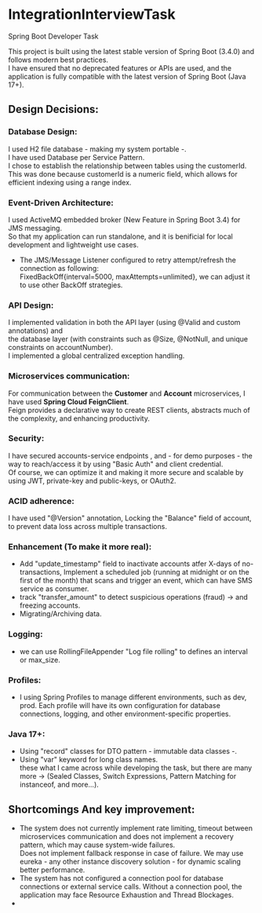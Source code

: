 # IntegrationInterviewTask
Spring Boot Developer Task

This project is built using the latest stable version of Spring Boot (3.4.0) and follows modern best practices. <br />
I have ensured that no deprecated features or APIs are used, and the application is fully compatible with the latest version of Spring Boot (Java 17+). 

## Design Decisions: 
### Database Design: 
I used H2 file database - making my system portable -. <br />
I have used Database per Service Pattern. <br />
I chose to establish the relationship between tables using the customerId. This was done because customerId is a numeric field, which allows for efficient indexing using a range index.

### Event-Driven Architecture: 
I used ActiveMQ embedded broker (New Feature in Spring Boot 3.4) for JMS messaging. <br />
So that my application can run standalone, and it is benificial for local development and lightweight use cases. <br />
- The JMS/Message Listener configured to retry attempt/refresh the connection as following: <br />
FixedBackOff{interval=5000, maxAttempts=unlimited}, we can adjust it to use other BackOff strategies.

### API Design:
I implemented validation in both the API layer (using @Valid and custom annotations) and <br />
the database layer (with constraints such as @Size, @NotNull, and unique constraints on accountNumber). <br />
I implemented a global centralized exception handling.

### Microservices communication:
For communication between the **Customer** and **Account** microservices, I have used **Spring Cloud FeignClient**. <br />
Feign provides a declarative way to create REST clients, abstracts much of the complexity, and enhancing productivity.

### Security:
I have secured accounts-service endpoints , 
and - for demo purposes - the way to reach/access it by using "Basic Auth" and client credential. <br />
Of course, we can optimize it and making it more secure and scalable by using JWT, private-key and public-keys, or OAuth2.

### ACID adherence:
I have used "@Version" annotation, Locking the "Balance" field of account, to prevent data loss across multiple transactions.

### Enhancement (To make it more real):
- Add "update_timestamp" field to inactivate accounts atfer X-days of no-transactions, 
  Implement a scheduled job (running at midnight or on the first of the month) that scans and trigger an event, which can have SMS service as consumer.
- track "transfer_amount" to detect suspicious operations (fraud) -> and freezing accounts. <br />
- Migrating/Archiving data. 

### Logging:
- we can use RollingFileAppender "Log file rolling" to defines an interval or max_size.

### Profiles: 
- I using Spring Profiles to manage different environments, such as dev, prod. Each profile will have its own configuration for database connections, logging, and other environment-specific properties.


### Java 17+:
- Using "record" classes for DTO pattern - immutable data classes -. <br />
- Using "var" keyword for long class names. <br />
these what I came across while developing the task, but there are many more -> (Sealed Classes, Switch Expressions, Pattern Matching for instanceof, and more...).


## Shortcomings And key improvement:
- The system does not currently implement rate limiting, timeout between microservices communication and does not implement a recovery pattern, which may cause system-wide failures. <br />
Does not implement fallback response in case of failure. We may use eureka - any other instance discovery solution - for dynamic scaling better performance. <br />
- The system has not configured a connection pool for database connections or external service calls. Without a connection pool, the application may face Resource Exhaustion and Thread Blockages. <br />
- 



